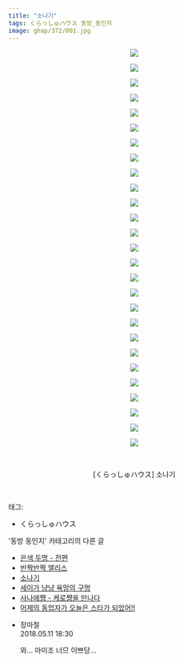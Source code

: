 ```yaml
---
title: "소나기"
tags: くらっしゅハウス 동방_동인지
image: ghap/372/001.jpg
---
```

<div class="article">
<p style="text-align: center; clear: none; float: none;"><img src="{{ site.nasurl }}/ghap/372/001.jpg"/></p>
<p style="text-align: center; clear: none; float: none;"><img src="{{ site.nasurl }}/ghap/372/002.jpg"/></p>
<p style="text-align: center; clear: none; float: none;"><img src="{{ site.nasurl }}/ghap/372/003.png"/></p>
<p style="text-align: center; clear: none; float: none;"><img src="{{ site.nasurl }}/ghap/372/004.png"/></p>
<p style="text-align: center; clear: none; float: none;"><img src="{{ site.nasurl }}/ghap/372/005.jpg"/></p>
<p style="text-align: center; clear: none; float: none;"><img src="{{ site.nasurl }}/ghap/372/006.jpg"/></p>
<p style="text-align: center; clear: none; float: none;"><img src="{{ site.nasurl }}/ghap/372/007.jpg"/></p>
<p style="text-align: center; clear: none; float: none;"><img src="{{ site.nasurl }}/ghap/372/008.jpg"/></p>
<p style="text-align: center; clear: none; float: none;"><img src="{{ site.nasurl }}/ghap/372/009.jpg"/></p>
<p style="text-align: center; clear: none; float: none;"><img src="{{ site.nasurl }}/ghap/372/010.jpg"/></p>
<p style="text-align: center; clear: none; float: none;"><img src="{{ site.nasurl }}/ghap/372/011.jpg"/></p>
<p style="text-align: center; clear: none; float: none;"><img src="{{ site.nasurl }}/ghap/372/012.jpg"/></p>
<p style="text-align: center; clear: none; float: none;"><img src="{{ site.nasurl }}/ghap/372/013.jpg"/></p>
<p style="text-align: center; clear: none; float: none;"><img src="{{ site.nasurl }}/ghap/372/014.jpg"/></p>
<p style="text-align: center; clear: none; float: none;"><img src="{{ site.nasurl }}/ghap/372/015.jpg"/></p>
<p style="text-align: center; clear: none; float: none;"><img src="{{ site.nasurl }}/ghap/372/016.jpg"/></p>
<p style="text-align: center; clear: none; float: none;"><img src="{{ site.nasurl }}/ghap/372/017.jpg"/></p>
<p style="text-align: center; clear: none; float: none;"><img src="{{ site.nasurl }}/ghap/372/018.jpg"/></p>
<p style="text-align: center; clear: none; float: none;"><img src="{{ site.nasurl }}/ghap/372/019.jpg"/></p>
<p style="text-align: center; clear: none; float: none;"><img src="{{ site.nasurl }}/ghap/372/020.jpg"/></p>
<p style="text-align: center; clear: none; float: none;"><img src="{{ site.nasurl }}/ghap/372/021.jpg"/></p>
<p style="text-align: center; clear: none; float: none;"><img src="{{ site.nasurl }}/ghap/372/022.jpg"/></p>
<p style="text-align: center; clear: none; float: none;"><img src="{{ site.nasurl }}/ghap/372/023.png"/></p>
<p style="text-align: center; clear: none; float: none;"><img src="{{ site.nasurl }}/ghap/372/024.png"/></p>
<p style="text-align: center; clear: none; float: none;"><img src="{{ site.nasurl }}/ghap/372/025.jpg"/></p>
<p style="text-align: center; clear: none; float: none;"><img src="{{ site.nasurl }}/ghap/372/026.jpg"/></p>
<p style="text-align: center; clear: none; float: none;"><img src="{{ site.nasurl }}/ghap/372/027.jpg"/></p>
<p style="text-align: center; clear: none; float: none;"><br/></p>
<p style="text-align: center; clear: none; float: none;">[くらっしゅハウス] 소나기</p>
<p><br/></p>
</div><div class="tagTrail">
<p>태그: </p>
<ul>
<li>くらっしゅハウス</li>
</ul>
</div><div class="another">
<p>'동방 동인지' 카테고리의 다른 글</p>
<ul>
<li><a href="/2016-06-20-ghap_374">은색 두명 - 전편</a></li>
<li><a href="/2016-06-20-ghap_373">반짝반짝 앨리스</a></li>
<li><a href="/2016-06-20-ghap_372">소나기</a></li>
<li><a href="/2016-06-20-ghap_371">세이가 냥냥 욕망의 구멍</a></li>
<li><a href="/2016-06-20-ghap_370">사나에쨩 - 케로쨩을 만나다</a></li>
<li><a href="/2016-06-20-ghap_369">어제의 동업자가 오늘은 스타가 되었어!!</a></li>
</ul>
</div><div class="cb_module cb_fluid">
<div class="cb_wrt cb_profile">
<div class="comment">
<ul>
<li class="cb_thumb_off" id="comment15254225">
<div class="cb_comment_area">
<div class="cb_info_area">
<div class="cb_section">
<span class="cb_nick_name">장마철</span>
</div>
<div class="cb_section">
<span class="cb_date">2018.05.11 18:30 </span>
</div>
</div>
<div class="cb_dsc_comment">
<p class="cb_dsc">
											와... 마미조 너므 이쁘당...
										</p>
</div>
</div></li>
</ul>
</div>
</div><!-- commentList close -->
</div>